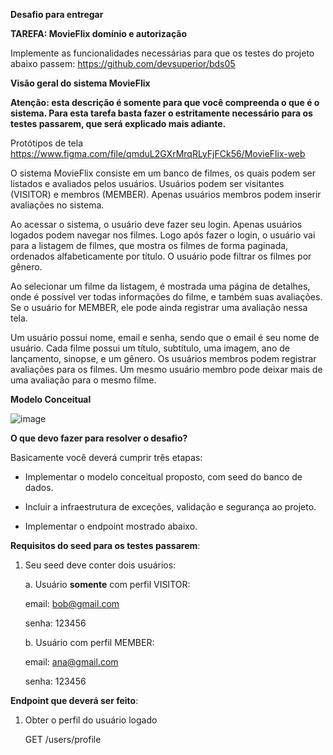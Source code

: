 **Desafio para entregar**

**TAREFA: MovieFlix domínio e autorização**

Implemente as funcionalidades necessárias para que os testes do projeto abaixo passem:
https://github.com/devsuperior/bds05

**Visão geral do sistema MovieFlix**

**Atenção: esta descrição é somente para que você compreenda o que é o sistema. Para esta tarefa basta fazer o estritamente necessário para os testes passarem, que será explicado mais adiante.**

Protótipos de tela
https://www.figma.com/file/qmduL2GXrMrqRLyFjFCk56/MovieFlix-web

O sistema MovieFlix consiste em um banco de filmes, os quais podem ser listados e avaliados pelos usuários. Usuários podem ser visitantes (VISITOR) e membros (MEMBER). Apenas usuários membros podem inserir avaliações no sistema.

Ao acessar o sistema, o usuário deve fazer seu login. Apenas usuários logados podem navegar nos filmes. Logo após fazer o login, o usuário vai para a listagem de filmes, que mostra os filmes de forma paginada, ordenados alfabeticamente por título. O usuário pode filtrar os filmes por gênero.

Ao selecionar um filme da listagem, é mostrada uma página de detalhes, onde é possível ver todas informações do filme, e também suas avaliações. Se o usuário for MEMBER, ele pode ainda registrar uma avaliação nessa tela.

Um usuário possui nome, email e senha, sendo que o email é seu nome de usuário. Cada filme possui um título, subtítulo, uma imagem, ano de lançamento, sinopse, e um gênero. Os usuários membros podem registrar avaliações para os filmes. Um mesmo usuário membro pode deixar mais de uma avaliação para o mesmo filme.

**Modelo Conceitual**

![image](https://user-images.githubusercontent.com/85773707/175788157-ce7b8c02-1c11-47d3-9954-6ec2958ca207.png)

**O que devo fazer para resolver o desafio?**

Basicamente você deverá cumprir três etapas:

- Implementar o modelo conceitual proposto, com seed do banco de dados.

- Incluir a infraestrutura de exceções, validação e segurança ao projeto.

- Implementar o endpoint mostrado abaixo.

**Requisitos do seed para os testes passarem**:

1. Seu seed deve conter dois usuários:

    a. Usuário **somente** com perfil VISITOR:

    email: bob@gmail.com

    senha: 123456

    b. Usuário com perfil MEMBER:

    email: ana@gmail.com
    
    senha: 123456
    
**Endpoint que deverá ser feito**:

1) Obter o perfil do usuário logado

    GET /users/profile


